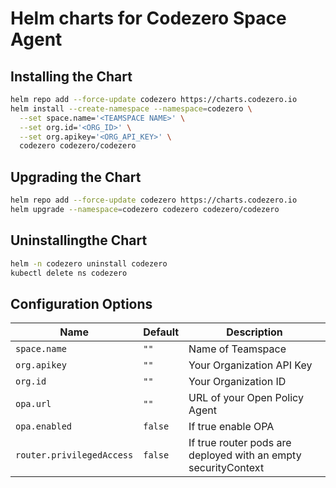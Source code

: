 # Helm charts for Codezero Space Agent

## Installing the Chart

```sh
helm repo add --force-update codezero https://charts.codezero.io
helm install --create-namespace --namespace=codezero \
  --set space.name='<TEAMSPACE NAME>' \
  --set org.id='<ORG_ID>' \
  --set org.apikey='<ORG_API_KEY>' \
  codezero codezero/codezero
```

## Upgrading the Chart

```sh
helm repo add --force-update codezero https://charts.codezero.io
helm upgrade --namespace=codezero codezero codezero/codezero
```

## Uninstallingthe Chart

```sh
helm -n codezero uninstall codezero
kubectl delete ns codezero
```

## Configuration Options

| Name                      | Default | Description                                                    |
| ------------------------- | ------- | -------------------------------------------------------------- |
| `space.name`              | `""`    | Name of Teamspace                                              |
| `org.apikey`              | `""`    | Your Organization API Key                                      |
| `org.id`                  | `""`    | Your Organization ID                                           |
| `opa.url`                 | `""`    | URL of your Open Policy Agent                                  |
| `opa.enabled`             | `false` | If true enable OPA                                             |
| `router.privilegedAccess` | `false` | If true router pods are deployed with an empty securityContext |
